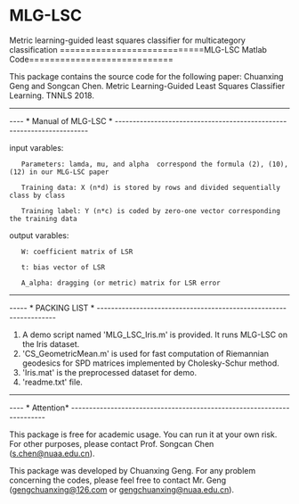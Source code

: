 # MLG-LSC
Metric learning-guided least squares classifier for multicategory classification
============================MLG-LSC Matlab Code============================

This package contains the source code for the following paper:
    Chuanxing Geng and Songcan Chen.  Metric Learning-Guided Least Squares Classifier Learning. TNNLS 2018.
______________________________________________________________________________________
---- * Manual of MLG-LSC * ----------------------------------------------------------------------

   input varables:
   
       Parameters: lamda, mu, and alpha  correspond the formula (2), (10), (12) in our MLG-LSC paper
       
       Training data: X (n*d) is stored by rows and divided sequentially class by class
       
       Training label: Y (n*c) is coded by zero-one vector corresponding the training data

   output varables:
   
       W: coefficient matrix of LSR
       
       t: bias vector of LSR
       
       A_alpha: dragging (or metric) matrix for LSR error

_________________________________________________________________________________________
----- * PACKING LIST * ------------------------------------------------------------------

1. A demo script named 'MLG_LSC_Iris.m' is provided. It runs MLG-LSC on the Iris dataset. 
2. 'CS_GeometricMean.m' is used for fast computation of Riemannian geodesics for SPD matrices implemented by  Cholesky-Schur method. 
3. 'Iris.mat' is the preprocessed dataset for demo.
4. 'readme.txt' file.
________________________________________________________________________________________
---- * Attention* -----------------------------------------------------------------------

This package is free for academic usage. You can run it at your own risk. For other purposes, please contact Prof. Songcan Chen (s.chen@nuaa.edu.cn).

This package was developed by Chuanxing Geng. For any problem concerning the codes, please feel free to contact Mr. Geng (gengchuanxing@126.com or gengchuanxing@nuaa.edu.cn).
